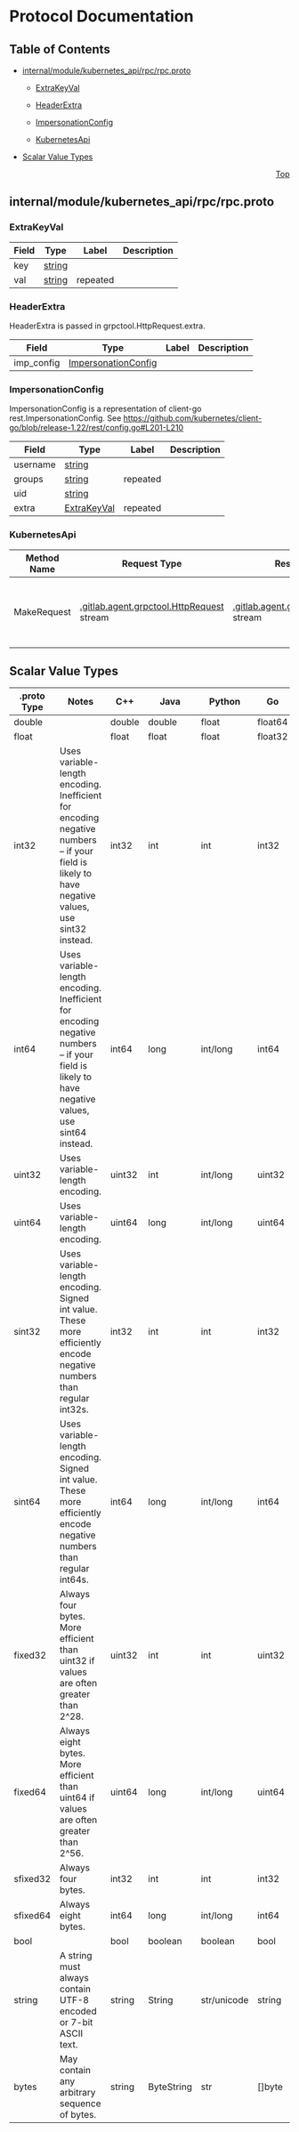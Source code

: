 # Protocol Documentation
<a name="top"></a>

## Table of Contents

- [internal/module/kubernetes_api/rpc/rpc.proto](#internal_module_kubernetes_api_rpc_rpc-proto)
    - [ExtraKeyVal](#gitlab-agent-kubernetes_api-rpc-ExtraKeyVal)
    - [HeaderExtra](#gitlab-agent-kubernetes_api-rpc-HeaderExtra)
    - [ImpersonationConfig](#gitlab-agent-kubernetes_api-rpc-ImpersonationConfig)
  
    - [KubernetesApi](#gitlab-agent-kubernetes_api-rpc-KubernetesApi)
  
- [Scalar Value Types](#scalar-value-types)



<a name="internal_module_kubernetes_api_rpc_rpc-proto"></a>
<p align="right"><a href="#top">Top</a></p>

## internal/module/kubernetes_api/rpc/rpc.proto



<a name="gitlab-agent-kubernetes_api-rpc-ExtraKeyVal"></a>

### ExtraKeyVal



| Field | Type | Label | Description |
| ----- | ---- | ----- | ----------- |
| key | [string](#string) |  |  |
| val | [string](#string) | repeated |  |






<a name="gitlab-agent-kubernetes_api-rpc-HeaderExtra"></a>

### HeaderExtra
HeaderExtra is passed in grpctool.HttpRequest.extra.


| Field | Type | Label | Description |
| ----- | ---- | ----- | ----------- |
| imp_config | [ImpersonationConfig](#gitlab-agent-kubernetes_api-rpc-ImpersonationConfig) |  |  |






<a name="gitlab-agent-kubernetes_api-rpc-ImpersonationConfig"></a>

### ImpersonationConfig
ImpersonationConfig is a representation of client-go rest.ImpersonationConfig.
See https://github.com/kubernetes/client-go/blob/release-1.22/rest/config.go#L201-L210


| Field | Type | Label | Description |
| ----- | ---- | ----- | ----------- |
| username | [string](#string) |  |  |
| groups | [string](#string) | repeated |  |
| uid | [string](#string) |  |  |
| extra | [ExtraKeyVal](#gitlab-agent-kubernetes_api-rpc-ExtraKeyVal) | repeated |  |





 

 

 


<a name="gitlab-agent-kubernetes_api-rpc-KubernetesApi"></a>

### KubernetesApi


| Method Name | Request Type | Response Type | Description |
| ----------- | ------------ | ------------- | ------------|
| MakeRequest | [.gitlab.agent.grpctool.HttpRequest](#gitlab-agent-grpctool-HttpRequest) stream | [.gitlab.agent.grpctool.HttpResponse](#gitlab-agent-grpctool-HttpResponse) stream | MakeRequest allows to make a HTTP request to Kubernetes API. |

 



## Scalar Value Types

| .proto Type | Notes | C++ | Java | Python | Go | C# | PHP | Ruby |
| ----------- | ----- | --- | ---- | ------ | -- | -- | --- | ---- |
| <a name="double" /> double |  | double | double | float | float64 | double | float | Float |
| <a name="float" /> float |  | float | float | float | float32 | float | float | Float |
| <a name="int32" /> int32 | Uses variable-length encoding. Inefficient for encoding negative numbers – if your field is likely to have negative values, use sint32 instead. | int32 | int | int | int32 | int | integer | Bignum or Fixnum (as required) |
| <a name="int64" /> int64 | Uses variable-length encoding. Inefficient for encoding negative numbers – if your field is likely to have negative values, use sint64 instead. | int64 | long | int/long | int64 | long | integer/string | Bignum |
| <a name="uint32" /> uint32 | Uses variable-length encoding. | uint32 | int | int/long | uint32 | uint | integer | Bignum or Fixnum (as required) |
| <a name="uint64" /> uint64 | Uses variable-length encoding. | uint64 | long | int/long | uint64 | ulong | integer/string | Bignum or Fixnum (as required) |
| <a name="sint32" /> sint32 | Uses variable-length encoding. Signed int value. These more efficiently encode negative numbers than regular int32s. | int32 | int | int | int32 | int | integer | Bignum or Fixnum (as required) |
| <a name="sint64" /> sint64 | Uses variable-length encoding. Signed int value. These more efficiently encode negative numbers than regular int64s. | int64 | long | int/long | int64 | long | integer/string | Bignum |
| <a name="fixed32" /> fixed32 | Always four bytes. More efficient than uint32 if values are often greater than 2^28. | uint32 | int | int | uint32 | uint | integer | Bignum or Fixnum (as required) |
| <a name="fixed64" /> fixed64 | Always eight bytes. More efficient than uint64 if values are often greater than 2^56. | uint64 | long | int/long | uint64 | ulong | integer/string | Bignum |
| <a name="sfixed32" /> sfixed32 | Always four bytes. | int32 | int | int | int32 | int | integer | Bignum or Fixnum (as required) |
| <a name="sfixed64" /> sfixed64 | Always eight bytes. | int64 | long | int/long | int64 | long | integer/string | Bignum |
| <a name="bool" /> bool |  | bool | boolean | boolean | bool | bool | boolean | TrueClass/FalseClass |
| <a name="string" /> string | A string must always contain UTF-8 encoded or 7-bit ASCII text. | string | String | str/unicode | string | string | string | String (UTF-8) |
| <a name="bytes" /> bytes | May contain any arbitrary sequence of bytes. | string | ByteString | str | []byte | ByteString | string | String (ASCII-8BIT) |


